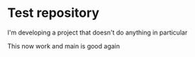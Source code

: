 # Test repository

I'm developing a project that doesn't do anything in particular

This now work and main is good again
